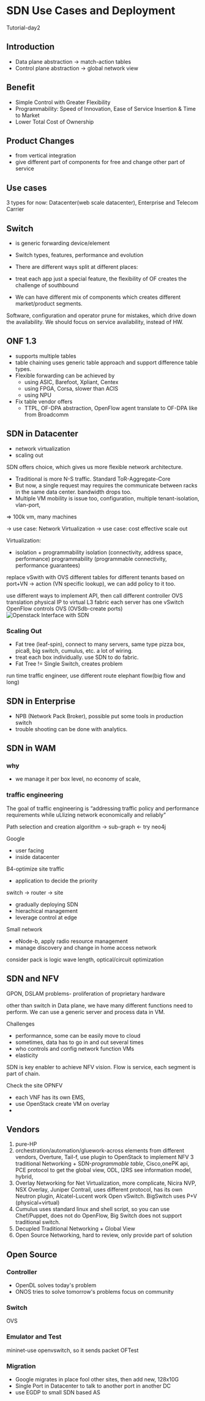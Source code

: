 # SDN Use Cases and Deployment
Tutorial-day2 

## Introduction

- Data plane abstraction -> match-action tables
- Control plane abstraction -> global network view

## Benefit
- Simple Control with Greater Flexibility
- Programmability: Speed of Innovation, Ease of Service Insertion & Time to Market
- Lower Total Cost of Ownership

## Product Changes
- from vertical integration
- give different part of components for free and change other part of service

## Use cases
3 types for now: Datacenter(web scale datacenter), Enterprise and Telecom Carrier

## Switch
- is generic forwarding device/element

- Switch types, features, performance and evolution
- There are different ways split at different places:
- treat each app just a special feature, the flexibility of OF creates the challenge of southbound 
- We can have different mix of components which creates different market/product segments. 

Software, configuration and operator prune for mistakes, which drive down the availability. We should focus on service availability, instead of HW. 

## ONF 1.3 
- supports multiple tables
- table chaining uses generic table approach and support difference table types.
- Flexible forwarding can be achieved by
	- using ASIC, Barefoot, Xpliant, Centex
	- using FPGA, Corsa, slower than ACIS
	- using NPU
- Fix table vendor offers
	- TTPL, OF-DPA abstraction, OpenFlow agent translate to OF-DPA like from Broadcomm
	
## SDN in Datacenter
- network virtualization
- scaling out

SDN offers choice, which gives us more flexible network architecture.

- Traditional is more N-S traffic. Standard ToR-Aggregate-Core
- But now, a single request may requires the communicate between racks in the same data center. bandwidth drops too.
- Multiple VM mobility is issue too, configuration, multiple tenant-isolation, vlan-port, 

=> 100k vm, many machines

-> use case: Network Virtualization
-> use case: cost effective scale out

Virtualization:
- isolation + programmability
isolation (connectivity, address space, performance)
programmability (programmable connectivity, performance guarantees)

replace vSwith with OVS
different tables for different tenants
based on port+VN -> action (VN specific lookup), we can add policy to it too.

use different ways to implement API, then call different controller
OVS translation physical IP to virtual L3 fabric
each server has one vSwitch 
OpenFlow controls OVS (OVSdb-create ports)
![Openstack Interface with SDN]

[Openstack Interface with SDN]: http://note.io/1Fzpnw6

### Scaling Out
- Fat tree (leaf-spin), connect to many servers, same type pizza box, pica8, big switch, cumulus, etc. a lot of wiring. 
- treat each box individually. use SDN to do fabric. 
- Fat Tree != Single Switch, creates problem 

run time traffic engineer, use different route
elephant flow(big flow and long)

## SDN in Enterprise

- NPB (Network Pack Broker), possible put some tools in production switch
- trouble shooting can be done with analytics.


## SDN in WAM
### why
- we manage it per box level, no economy of scale, 

### traffic engineering
The goal of traffic engineering is “addressing traffic policy and performance requirements while uLlizing network economically and reliably”Path selection and creation algorithm -> sub-graph <- try neo4j
Google- user facing
- inside datacenter

B4-optimize site traffic
+ application to decide the priority

switch -> router -> site

- gradually deploying SDN
- hierachical management
- leverage control at edge

Small network
- eNode-b, apply radio resource management
- manage discovery and change in home access network

consider pack is logic 
wave length, optical/circuit optimization

## SDN and NFV

GPON, DSLAM 
problems-
proliferation of proprietary hardware

other than switch in Data plane, we have many different functions need to perform. We can use a generic server and process data in VM.

Challenges
- performannce, some can be easily move to cloud
- sometimes, data has to go in and out several times
- who controls and config network function VMs
- elasticity

SDN is key enabler to achieve NFV vision.
Flow is service, each segment is part of chain.

Check the site OPNFV 
- each VNF has its own EMS, 
- use OpenStack create VM on overlay
- 

## Vendors
1. pure-HP
2. orchestration/automation/gluework-across elements from different vendors, Overture, Tail-f, use plugin to OpenStack to implement NFV
3 traditional Networking + SDN-*programmable table*, Cisco,onePK api, PCE protocol to get the global view, ODL, I2RS see information model, hybrid,
4. Overlay Networking for Net Virtualization, more complicate, Nicira NVP, NSX Overlay, Juniper Contrail, uses different protocol, has its own Neutron plugin, Alcatel-Lucent work Open vSwitch. BigSwitch uses P+V (physical+virtual)
5. Cumulus uses standard linux and shell script, so you can use Chef/Puppet, does not do OpenFlow, Big Switch does not support traditional switch.  
6. Decupled Traditional Networking + Global View
7. Open Source Networking, hard to review, only provide part of solution   

## Open Source
### Controller
- OpenDL solves today's problem
- ONOS tries to solve tomorrow's problems
focus on community

### Switch
OVS

### Emulator and Test
mininet-use openvswitch, so it sends packet
OFTest


### Migration
- Google migrates in place fool other sites, then add new, 128x10G
- Single Port in Datacenter to talk to another port in another DC
- use EGDP to small SDN based AS